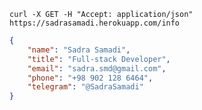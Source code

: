 <!--

### Hi there 👋

**SadraSamadi/SadraSamadi** is a ✨ _special_ ✨ repository because its `README.md` (this file) appears on your GitHub profile.

Here are some ideas to get you started:

- 🔭 I’m currently working on ...
- 🌱 I’m currently learning ...
- 👯 I’m looking to collaborate on ...
- 🤔 I’m looking for help with ...
- 💬 Ask me about ...
- 📫 How to reach me: ...
- 😄 Pronouns: ...
- ⚡ Fun fact: ...

-->

`curl -X GET -H "Accept: application/json" https://sadrasamadi.herokuapp.com/info`

```json
{
    "name": "Sadra Samadi",
    "title": "Full-stack Developer",
    "email": "sadra.smd@gmail.com",
    "phone": "+98 902 128 6464",
    "telegram": "@SadraSamadi"
}
```
